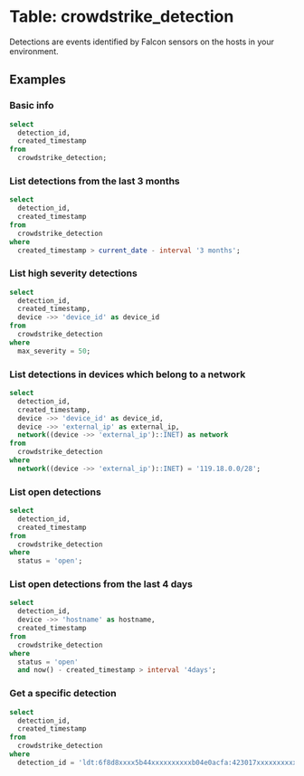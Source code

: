 # Table: crowdstrike_detection

Detections are events identified by Falcon sensors on the hosts in your environment.

## Examples

### Basic info

```sql
select
  detection_id,
  created_timestamp
from
  crowdstrike_detection;
```

### List detections from the last 3 months

```sql
select
  detection_id,
  created_timestamp
from
  crowdstrike_detection
where
  created_timestamp > current_date - interval '3 months';
```

### List high severity detections

```sql
select
  detection_id,
  created_timestamp,
  device ->> 'device_id' as device_id
from
  crowdstrike_detection
where
  max_severity = 50;
```

### List detections in devices which belong to a network

```sql
select
  detection_id,
  created_timestamp,
  device ->> 'device_id' as device_id,
  device ->> 'external_ip' as external_ip,
  network((device ->> 'external_ip')::INET) as network
from
  crowdstrike_detection
where
  network((device ->> 'external_ip')::INET) = '119.18.0.0/28';
```

### List open detections

```sql
select
  detection_id,
  created_timestamp
from
  crowdstrike_detection
where
  status = 'open';
```

### List open detections from the last 4 days

```sql
select
  detection_id,
  device ->> 'hostname' as hostname,
  created_timestamp
from
  crowdstrike_detection
where
  status = 'open'
  and now() - created_timestamp > interval '4days';
```

### Get a specific detection

```sql
select
  detection_id,
  created_timestamp
from
  crowdstrike_detection
where
  detection_id = 'ldt:6f8d8xxxx5b44xxxxxxxxxxb04e0acfa:423017xxxxxxxxxx41';
```
